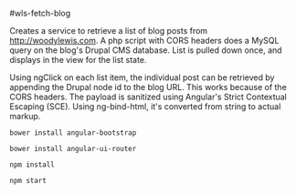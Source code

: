 #wls-fetch-blog

Creates a service to retrieve a list of blog posts from http://woodylewis.com. A php script with CORS headers does a MySQL query on the blog's Drupal CMS database. List is pulled down once, and displays in the view for the list state.

Using ngClick on each list item, the individual post can be retrieved by appending the Drupal node id to the blog URL. This works because of the CORS headers. The payload is sanitized using Angular's Strict Contextual Escaping (SCE). Using ng-bind-html, it's converted from string to actual markup.

```
bower install angular-bootstrap
```
```
bower install angular-ui-router
```
```
npm install
```
```
npm start
```